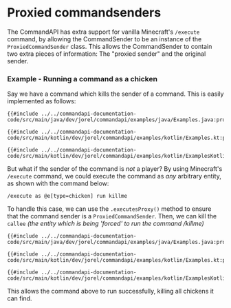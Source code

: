 # Proxied commandsenders

The CommandAPI has extra support for vanilla Minecraft's `/execute` command, by allowing the CommandSender to be an instance of the `ProxiedCommandSender` class. This allows the CommandSender to contain two extra pieces of information: The "proxied sender" and the original sender.

<div class="example">

### Example - Running a command as a chicken

Say we have a command which kills the sender of a command. This is easily implemented as follows:

<div class="multi-pre">

```java,Java
{{#include ../../commandapi-documentation-code/src/main/java/dev/jorel/commandapi/examples/java/Examples.java:proxySender1}}
```

```kotlin,Kotlin
{{#include ../../commandapi-documentation-code/src/main/kotlin/dev/jorel/commandapi/examples/kotlin/Examples.kt:proxySender1}}
```

```kotlin,Kotlin_DSL
{{#include ../../commandapi-documentation-code/src/main/kotlin/dev/jorel/commandapi/examples/kotlin/ExamplesKotlinDSL.kt:proxySender1}}
```

</div>

But what if the sender of the command is _not_ a player? By using Minecraft's `/execute` command, we could execute the command as _any_ arbitrary entity, as shown with the command below:

```mccmd
/execute as @e[type=chicken] run killme
```

To handle this case, we can use the `.executesProxy()` method to ensure that the command sender is a `ProxiedCommandSender`. Then, we can kill the `callee` _(the entity which is being 'forced' to run the command /killme)_

<div class="multi-pre">

```java,Java
{{#include ../../commandapi-documentation-code/src/main/java/dev/jorel/commandapi/examples/java/Examples.java:proxySender2}}
```

```kotlin,Kotlin
{{#include ../../commandapi-documentation-code/src/main/kotlin/dev/jorel/commandapi/examples/kotlin/Examples.kt:proxySender2}}
```

```kotlin,Kotlin_DSL
{{#include ../../commandapi-documentation-code/src/main/kotlin/dev/jorel/commandapi/examples/kotlin/ExamplesKotlinDSL.kt:proxySender2}}
```

</div>

This allows the command above to run successfully, killing all chickens it can find.

</div>
